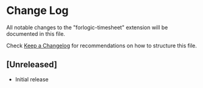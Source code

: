 # Change Log
All notable changes to the "forlogic-timesheet" extension will be documented in this file.

Check [Keep a Changelog](http://keepachangelog.com/) for recommendations on how to structure this file.

## [Unreleased]
- Initial release